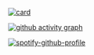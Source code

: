 

<!-- <p align="center">:round_pushpin: Profile visitors</p>
<div align="center">
    <img alt="visitors counter" src="https://profile-counter.glitch.me/vinicius-lima-melo/count.svg">
</div> -->

[![card](https://github-readme-stats.vercel.app/api?username=vinicius-lima-melo&theme=radical&title_color=00DDF5&text_color=00DDF5&show_icons=true&icon_color=098795&border_color=00DDF5&bg_color=0D1117&count_private=true)](https://github.com/vinicius-lima-melo/)

<a href="https://github.com/ashutosh00710/github-readme-activity-graph">
    <img alt="github activity graph" src="https://activity-graph.herokuapp.com/graph?username=vinicius-lima-melo&area=true&hide_border=true&bg_color=0D1117&line=00DDF5&point=00DDF5&color=00DDF5&area_color=00ddf570">
</a>

<br/>  

 [![spotify-github-profile](https://spotify-github-profile.vercel.app/api/view?uid=313sdjpc2346zkyfty5ambfw4r54&cover_image=true&theme=novatorem&bar_color=00DDF5&bar_color_cover=false&title_color=00DDF5)](https://spotify-github-profile.vercel.app/api/view?uid=313sdjpc2346zkyfty5ambfw4r54&redirect=true)
